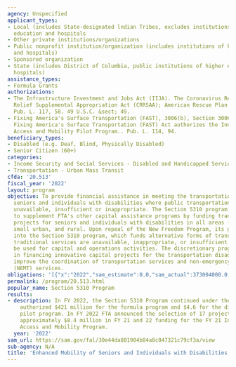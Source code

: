 ```yaml
---
agency: Unspecified
applicant_types:
- Local (includes State-designated lndian Tribes, excludes institutions of higher
  education and hospitals
- Other private institutions/organizations
- Public nonprofit institution/organization (includes institutions of higher education
  and hospitals)
- Sponsored organization
- State (includes District of Columbia, public institutions of higher education and
  hospitals)
assistance_types:
- Formula Grants
authorizations:
- The Infrastructure Investment and Jobs Act (IIJA). The Coronavirus Response and
  Relief Supplemental Appropriation Act (CRRSAA); American Rescue Plan Act (ARP).
  Pub. L. 117, 58. 49 U.S.C. &sect; 49.
- Fixing America's Surface Transportation (FAST), 3006(b), Section 3006(b) of the
  Fixing America's Surface Transportation (FAST) Act authorizes the Innovative Coordinated
  Access and Mobility Pilot Program.. Pub. L. 114, 94.
beneficiary_types:
- Disabled (e.g. Deaf, Blind, Physically Disabled)
- Senior Citizen (60+)
categories:
- Income Security and Social Services - Disabled and Handicapped Services
- Transportation - Urban Mass Transit
cfda: '20.513'
fiscal_year: '2022'
layout: program
objective: To provide financial assistance in meeting the transportation needs of
  seniors and individuals with disabilities where public transportation services are
  unavailable, insufficient or inappropriate. The Section 5310 program is designed
  to supplement FTA's other capital assistance programs by funding transportation
  projects for seniors and individuals with disabilities in all areas - large urban,
  small urban, and rural. Upon repeal of the New Freedom Program, its goals were incorporated
  into the Section 5310 program, which funds alternative forms of transportation where
  traditional services are unavailable, inappropriate, or insufficient. Funds can
  be used for capital and operations activities. The discretionary program assists
  in financing innovative capital projects for the transportation disadvantaged that
  improve the coordination of transportation services and non-emergency medical transportation
  (NEMT) services.
obligations: '[{"x":"2022","sam_estimate":0.0,"sam_actual":373004000.0,"usa_spending_actual":369886031.72},{"x":"2023","sam_estimate":456277000.0,"sam_actual":0.0,"usa_spending_actual":161463931.0},{"x":"2024","sam_estimate":517172000.0,"sam_actual":0.0,"usa_spending_actual":0.0}]'
permalink: /program/20.513.html
popular_name: Section 5310 Program
results:
- description: In FY 2022, the Section 5310 Program continued under the IIJA, which
    authorized $421 million for the formula program and $4.6 for the discretionary
    pilot program. In FY 2022 FTA announced the selection of 17 projects and awarded
    approximately $8.4 million in FY 21 and 22 funding for the FY 21 Innovative Coordinated
    Access and Mobility Program.
  year: '2022'
sam_url: https://sam.gov/fal/30e44da801904b84a8c047321c79cf3a/view
sub-agency: N/A
title: 'Enhanced Mobility of Seniors and Individuals with Disabilities '
---
```

